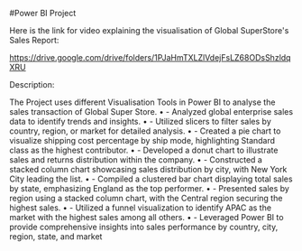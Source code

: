 #Power BI Project

Here is the link for video explaining the visualisation of Global SuperStore's Sales Report:

https://drive.google.com/drive/folders/1PJaHmTXLZlVdejFsLZ68ODsShzldqXRU

Description:

The Project uses different Visualisation Tools in Power BI to analyse the sales transaction of Global Super Store.
•	- Analyzed global enterprise sales data to identify trends and insights.
•	- Utilized slicers to filter sales by country, region, or market for detailed analysis.
•	- Created a pie chart to visualize shipping cost percentage by ship mode, highlighting Standard class as the highest contributor.
•	- Developed a donut chart to illustrate sales and returns distribution within the company.
•	- Constructed a stacked column chart showcasing sales distribution by city, with New York City leading the list.
•	- Compiled a clustered bar chart displaying total sales by state, emphasizing England as the top performer.
•	- Presented sales by region using a stacked column chart, with the Central region securing the highest sales.
•	- Utilized a funnel visualization to identify APAC as the market with the highest sales among all others.
•	- Leveraged Power BI to provide comprehensive insights into sales performance by country, city, region, state, and market

